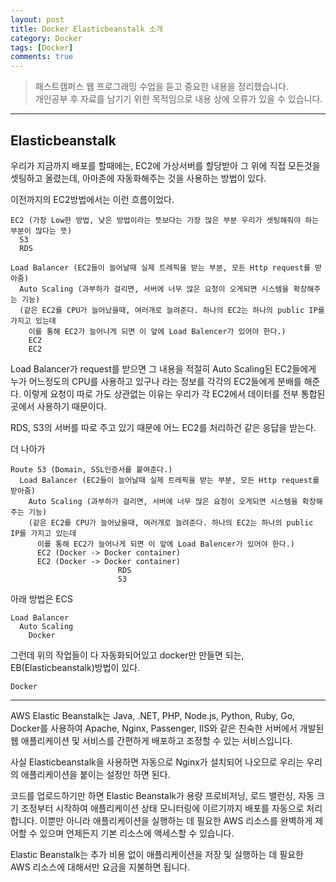 ```yaml
---
layout: post
title: Docker Elasticbeanstalk 소개
category: Docker
tags: [Docker]
comments: true
---
```


> 패스트캠퍼스 웹 프로그래밍 수업을 듣고 중요한 내용을 정리했습니다.     
개인공부 후 자료를 남기기 위한 목적임으로 내용 상에 오류가 있을 수 있습니다.      

<hr>

## Elasticbeanstalk

우리가 지금까지 배포를 할때에는, EC2에 가상서버를 할당받아 그 위에 직접 모든것을 셋팅하고 올렸는데, 아마존에 자동화해주는 것을 사용하는 방법이 있다.

이전까지의 EC2방법에서는 이런 흐름이었다.
```
EC2 (가장 Low한 방법, 낮은 방법이라는 뜻보다는 가장 많은 부분 우리가 셋팅해줘야 하는 부분이 많다는 뜻)
  S3
  RDS
```

```
Load Balancer (EC2들이 늘어날때 실제 트레픽을 받는 부분, 모든 Http request를 받아줌)
  Auto Scaling (과부하가 걸리면, 서버에 너무 많은 요청이 오게되면 시스템을 확장해주는 기능)
  (같은 EC2를 CPU가 늘어났을때, 여러개로 늘려준다. 하나의 EC2는 하나의 public IP를 가지고 있는데
    이를 통해 EC2가 늘어나게 되면 이 앞에 Load Balencer가 있어야 한다.)
    EC2
    EC2
```

Load Balancer가 request를 받으면 그 내용을 적절히 Auto Scaling된 EC2들에게 누가 어느정도의 CPU를 사용하고 있구나 라는 정보를 각각의 EC2들에게 분배를 해준다. 이렇게 요청이 따로 가도 상관없는 이유는 우리가 각 EC2에서 데이터를 전부 통합된 곳에서 사용하기 때문이다.

RDS, S3의 서버를 따로 주고 있기 때문에 어느 EC2를 처리하건 같은 응답을 받는다.

더 나아가
```
Route 53 (Domain, SSL인증서를 붙여준다.)
  Load Balancer (EC2들이 늘어날때 실제 트레픽을 받는 부분, 모든 Http request를 받아줌)
    Auto Scaling (과부하가 걸리면, 서버에 너무 많은 요청이 오게되면 시스템을 확장해주는 기능)
    (같은 EC2를 CPU가 늘어났을때, 여러개로 늘려준다. 하나의 EC2는 하나의 public IP를 가지고 있는데
      이를 통해 EC2가 늘어나게 되면 이 앞에 Load Balencer가 있어야 한다.)
      EC2 (Docker -> Docker container)
      EC2 (Docker -> Docker container)
                        RDS
                        S3
```

아래 방법은 ECS

```
Load Balancer
  Auto Scaling
    Docker
```

그런데 위의 작업들이 다 자동화되어있고 docker만 만들면 되는, EB(Elasticbeanstalk)방법이 있다.
```
Docker
```

<hr>

AWS Elastic Beanstalk는 Java, .NET, PHP, Node.js, Python, Ruby, Go, Docker를 사용하여 Apache, Nginx, Passenger, IIS와 같은 친숙한 서버에서 개발된 웹 애플리케이션 및 서비스를 간편하게 배포하고 조정할 수 있는 서비스입니다.

사실 Elasticbeanstalk을 사용하면 자동으로 Nginx가 설치되어 나오므로 우리는 우리의 애플리케이션을 붙이는 설정만 하면 된다.

코드를 업로드하기만 하면 Elastic Beanstalk가 용량 프로비저닝, 로드 밸런싱, 자동 크기 조정부터 시작하여 애플리케이션 상태 모니터링에 이르기까지 배포를 자동으로 처리합니다. 이뿐만 아니라 애플리케이션을 실행하는 데 필요한 AWS 리소스를 완벽하게 제어할 수 있으며 언제든지 기본 리소스에 액세스할 수 있습니다.

Elastic Beanstalk는 추가 비용 없이 애플리케이션을 저장 및 실행하는 데 필요한 AWS 리소스에 대해서만 요금을 지불하면 됩니다.
